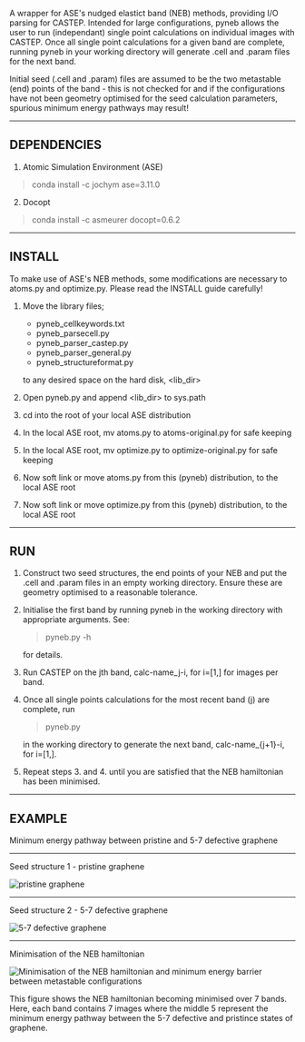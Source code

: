 A wrapper for ASE's nudged elastict band (NEB) methods, providing I/O parsing for CASTEP. 
Intended for large configurations, pyneb allows the user to run (independant) single point 
calculations on individual images with CASTEP. 
Once all single point calculations for a given band are complete, running pyneb in your 
working directory will generate .cell and .param files for the next band.

Initial seed (.cell and .param) files are assumed to be the two metastable (end) points of the 
band - this is not checked for and if the configurations have not been geometry optimised 
for the seed calculation parameters, spurious minimum energy pathways may result!

------------
DEPENDENCIES
------------

1. Atomic Simulation Environment (ASE)
> conda install -c jochym ase=3.11.0 

2. Docopt
> conda install -c asmeurer docopt=0.6.2 

-------
INSTALL
-------

To make use of ASE's NEB methods, some modifications are necessary 
to atoms.py and optimize.py. Please read the INSTALL guide carefully!


1. Move the library files;
    
    - pyneb_cellkeywords.txt
    - pyneb_parsecell.py
    - pyneb_parser_castep.py
    - pyneb_parser_general.py
    - pyneb_structureformat.py
   
   to any desired space on the hard disk, <lib_dir>

2. Open pyneb.py and append <lib_dir> to sys.path

3. cd into the root of your local ASE distribution

4. In the local ASE root, mv atoms.py to atoms-original.py for safe keeping

5. In the local ASE root, mv optimize.py to optimize-original.py for safe keeping

6. Now soft link or move atoms.py from this (pyneb) distribution, to the local ASE root

7. Now soft link or move optimize.py from this (pyneb) distribution, to the local ASE root

---
RUN
---

1. Construct two seed structures, the end points of your NEB and put the .cell and .param files in an empty 
   working directory. Ensure these are geometry optimised to a reasonable tolerance.

2. Initialise the first band by running pyneb in the working directory with appropriate arguments. See:
   > pyneb.py -h
   
   for details.
   
3. Run CASTEP on the jth band, calc-name_j-i, for i=[1,<N>] for <N> images per band.

4. Once all single points calculations for the most recent band (j) are complete, run
   > pyneb.py
   
   in the working directory to generate the next band, calc-name_{j+1}-i, for i=[1,<N>].

5. Repeat steps 3. and 4. until you are satisfied that the NEB hamiltonian has been minimised.

-------
EXAMPLE
-------

Minimum energy pathway between pristine and 5-7 defective graphene
____________________________________
Seed structure 1 - pristine graphene

![pristine graphene](/examples/graphene_5-7/graphene-pristine.png) 
_________________________________________
Seed structure 2 - 5-7 defective graphene


![5-7 defective graphene](/examples/graphene_5-7/graphene-5_7.png)
___________________________________
Minimisation of the NEB hamiltonian


![Minimisation of the NEB hamiltonian and minimum energy barrier between metastable configurations](/examples/graphene_5-7/graphene_NEB.png)

This figure shows the NEB hamiltonian becoming minimised over 7 bands. Here, each band contains 7 images where the middle 5 represent the minimum energy pathway between the 5-7 defective and pristince states of graphene.
